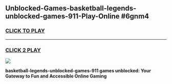 
## Unblocked-Games-basketball-legends-unblocked-games-911-Play-Online #6gnm4
<h3>
<a href="https://news.freeplayer.one?title=basketball-legends-unblocked-games-911&ref=3">CLICK TO PLAY</a></h3>
<hr>

<h3>
<a href="https://news.freeplayer.one?title=basketball-legends-unblocked-games-911&ref=3">CLICK 2 PLAY</a>
  
</h3>

<a href="https://news.freeplayer.one?title=basketball-legends-unblocked-games-911&ref=3"><img src="https://clearcache.store/games.png"></a>


**basketball-legends-unblocked-games-911 games unblocked: Your Gateway to Fun and Accessible Online Gaming**
